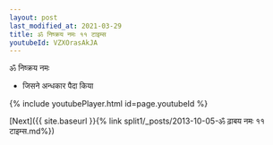 ```yaml
---
layout: post
last_modified_at: 2021-03-29
title: ॐ निष्क्रय नमः ११ टाइम्स
youtubeId: VZXOrasAkJA
---
```

 
 
 ॐ निष्क्रय नमः  
 
 -  जिसने अन्धकार पैदा किया 
 
  
 
  
 
 
 
 
 
 


{% include youtubePlayer.html id=page.youtubeId %}
 
[Next]({{ site.baseurl }}{% link  split1/_posts/2013-10-05-ॐ ढ़ाबय नमः ११ टाइम्स.md%})
 
